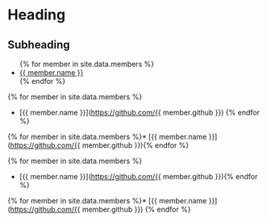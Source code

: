 # Heading

## Subheading

<ul>
{% for member in site.data.members %}
  <li>
    <a href="https://github.com/{{ member.github }}">
      {{ member.name }}
    </a>
  </li>
{% endfor %}
</ul>

{% for member in site.data.members %}
* [{{ member.name }}](https://github.com/{{ member.github }})
{% endfor %}


{% for member in site.data.members %}* [{{ member.name }}](https://github.com/{{ member.github }}){% endfor %}

{% for member in site.data.members %}
* [{{ member.name }}](https://github.com/{{ member.github }}){% endfor %}

{% for member in site.data.members %}* [{{ member.name }}](https://github.com/{{ member.github }})
{% endfor %}

